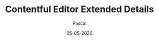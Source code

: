 ---
title: Contentful Editor Extended Details
date: 05-05-2020
author: Pascal
modifiedDate: null
description: "Information about the Contentful text editor the extended version"
---